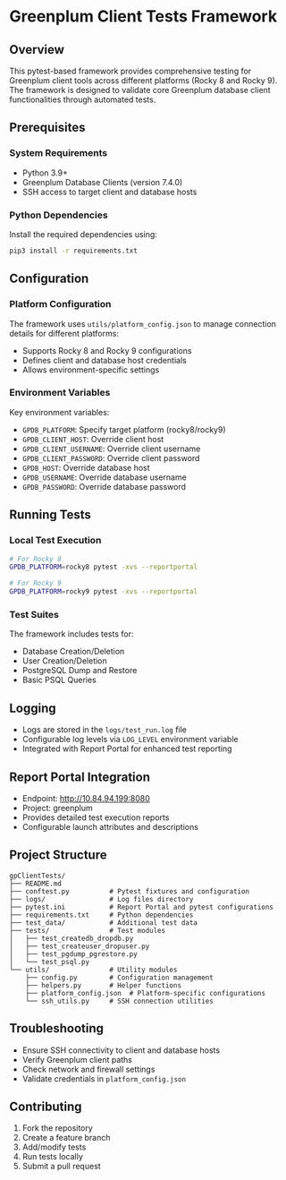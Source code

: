 # Greenplum Client Tests Framework

## Overview
This pytest-based framework provides comprehensive testing for Greenplum client tools across different platforms (Rocky 8 and Rocky 9). The framework is designed to validate core Greenplum database client functionalities through automated tests.

## Prerequisites

### System Requirements
- Python 3.9+
- Greenplum Database Clients (version 7.4.0)
- SSH access to target client and database hosts

### Python Dependencies
Install the required dependencies using:
```bash
pip3 install -r requirements.txt
```

## Configuration

### Platform Configuration
The framework uses `utils/platform_config.json` to manage connection details for different platforms:
- Supports Rocky 8 and Rocky 9 configurations
- Defines client and database host credentials
- Allows environment-specific settings

### Environment Variables
Key environment variables:
- `GPDB_PLATFORM`: Specify target platform (rocky8/rocky9)
- `GPDB_CLIENT_HOST`: Override client host
- `GPDB_CLIENT_USERNAME`: Override client username
- `GPDB_CLIENT_PASSWORD`: Override client password
- `GPDB_HOST`: Override database host
- `GPDB_USERNAME`: Override database username
- `GPDB_PASSWORD`: Override database password

## Running Tests

### Local Test Execution
```bash
# For Rocky 8
GPDB_PLATFORM=rocky8 pytest -xvs --reportportal

# For Rocky 9
GPDB_PLATFORM=rocky9 pytest -xvs --reportportal
```

### Test Suites
The framework includes tests for:
- Database Creation/Deletion
- User Creation/Deletion
- PostgreSQL Dump and Restore
- Basic PSQL Queries

## Logging
- Logs are stored in the `logs/test_run.log` file
- Configurable log levels via `LOG_LEVEL` environment variable
- Integrated with Report Portal for enhanced test reporting

## Report Portal Integration
- Endpoint: http://10.84.94.199:8080
- Project: greenplum
- Provides detailed test execution reports
- Configurable launch attributes and descriptions

## Project Structure
```
gpClientTests/
├── README.md
├── conftest.py          # Pytest fixtures and configuration
├── logs/                # Log files directory
├── pytest.ini           # Report Portal and pytest configurations
├── requirements.txt     # Python dependencies
├── test_data/           # Additional test data
├── tests/               # Test modules
│   ├── test_createdb_dropdb.py
│   ├── test_createuser_dropuser.py
│   ├── test_pgdump_pgrestore.py
│   └── test_psql.py
└── utils/               # Utility modules
    ├── config.py        # Configuration management
    ├── helpers.py       # Helper functions
    ├── platform_config.json  # Platform-specific configurations
    └── ssh_utils.py     # SSH connection utilities
```

## Troubleshooting
- Ensure SSH connectivity to client and database hosts
- Verify Greenplum client paths
- Check network and firewall settings
- Validate credentials in `platform_config.json`

## Contributing
1. Fork the repository
2. Create a feature branch
3. Add/modify tests
4. Run tests locally
5. Submit a pull request
